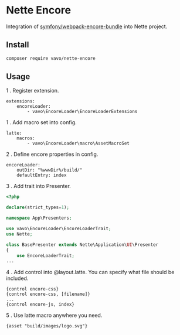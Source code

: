 # Nette Encore
Integration of  [symfony/webpack-encore-bundle](https://github.com/symfony/webpack-encore-bundle) into Nette project.

## Install
```bash
composer require vavo/nette-encore
```
## Usage
1 . Register extension.

```config
extensions:
	encoreLoader:
		- vavo\EncoreLoader\EncoreLoaderExtensions
```

1 . Add macro set into config.

```config
latte:
	macros:
		- vavo\EncoreLoader\macro\AssetMacroSet
```
2 . Define encore properties in config.

```config
encoreLoader:
    outDir: "%wwwDir%/build/"
    defaultEntry: index
```
3 . Add trait into Presenter.

```php
<?php

declare(strict_types=1);

namespace App\Presenters;

use vavo\EncoreLoader\EncoreLoaderTrait;
use Nette;

class BasePresenter extends Nette\Application\UI\Presenter
{
	use EncoreLoaderTrait;
...
```

4 . Add control into @layout.latte. You can specify what file should be included.
```
{control encore-css}
{control encore-css, [filename]}
...
{control encore-js, index}
```

5 . Use latte macro anywhere you need.
```
{asset "build/images/logo.svg"}
```
